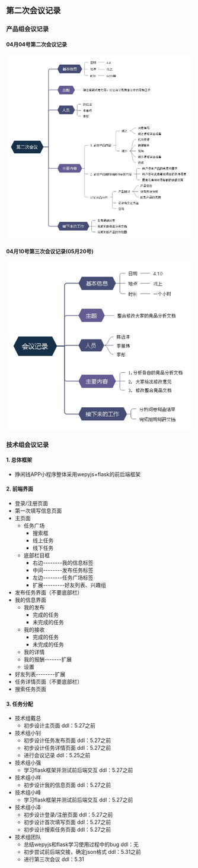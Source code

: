 ## 第二次会议记录

### 产品组会议记录      
#### 04月04号第二次会议记录
![](https://github.com/sysucodingfarmers/MakeMoney/blob/master/doc/Meeting-Records/MeetingRecording_Week2.jpg)      

#### 04月10号第三次会议记录(05月20号)
![](https://github.com/sysucodingfarmers/MakeMoney/blob/master/doc/Meeting-Records/MeetingRecording_Week3.jpg)
### 技术组会议记录    

#### 1. 总体框架

- 挣闲钱APP小程序整体采用wepyjs+flask的前后端框架

#### 2. 前端界面

- 登录/注册页面
- 第一次填写信息页面
- 主页面
  - 任务广场
    - 搜索框
    - 线上任务
    - 线下任务
  - 底部栏目框
    - 右边--------我的信息标签
    - 中间--------发布任务标签
    - 左边--------任务广场标签
    - 扩展---------好友列表、兴趣组
- 发布任务界面（不要底部栏）
- 我的信息界面
  - 我的发布
    - 完成的任务
    - 未完成的任务
  - 我的接收
    - 完成的任务
    - 未完成的任务
  - 我的详情
  - 我的报酬-------扩展
  - 设置
- 好友列表--------扩展
- 任务详情页面（不要底部栏）
- 搜索任务页面

#### 3. 任务分配

- 技术组戴总
  - 初步设计主页面                          			ddl：5.27之前
- 技术组小钊
  - 初步设计任务发布页面              			 ddl：5.27之前
  - 初步设计任务详情页面                           ddl：5.27之前
  - 进行会议记录                                          ddl：5.25之前
- 技术组小强
  - 学习flask框架并测试前后端交互           ddl：5.27之前
- 技术组小祥
  - 初步设计我的信息页面				  		 ddl：5.27之前
- 技术组小峰
  - 学习flask框架并测试前后端交互   		ddl：5.27之前
- 技术组小泽
  - 初步设计登录/注册页面                 		 ddl：5.27之前
  - 初步设计首次填写页面                           ddl：5.27之前
  - 初步设计搜索任务页面                           ddl：5.27之前
- 技术组团队
  - 总结wepyjs和flask学习使用过程中的bug 		ddl：无
  - 初步尝试前后端交接，确定json格式                 ddl：5.31之前
  - 进行第三次会议                                                    ddl：5.31
